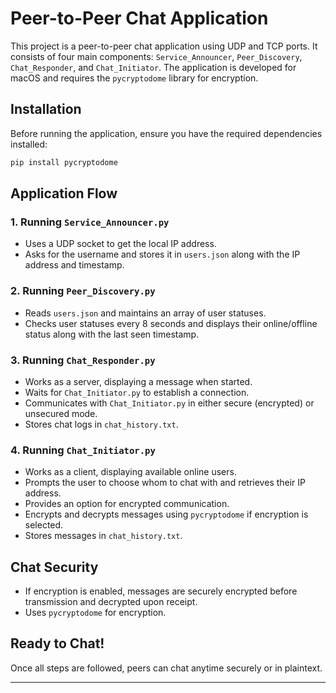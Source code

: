 # Peer-to-Peer Chat Application

This project is a peer-to-peer chat application using UDP and TCP ports. It consists of four main components: `Service_Announcer`, `Peer_Discovery`, `Chat_Responder`, and `Chat_Initiator`. The application is developed for macOS and requires the `pycryptodome` library for encryption.

## Installation

Before running the application, ensure you have the required dependencies installed:

```sh
pip install pycryptodome
```

## Application Flow

### 1. Running `Service_Announcer.py`
- Uses a UDP socket to get the local IP address.
- Asks for the username and stores it in `users.json` along with the IP address and timestamp.

### 2. Running `Peer_Discovery.py`
- Reads `users.json` and maintains an array of user statuses.
- Checks user statuses every 8 seconds and displays their online/offline status along with the last seen timestamp.

### 3. Running `Chat_Responder.py`
- Works as a server, displaying a message when started.
- Waits for `Chat_Initiator.py` to establish a connection.
- Communicates with `Chat_Initiator.py` in either secure (encrypted) or unsecured mode.
- Stores chat logs in `chat_history.txt`.

### 4. Running `Chat_Initiator.py`
- Works as a client, displaying available online users.
- Prompts the user to choose whom to chat with and retrieves their IP address.
- Provides an option for encrypted communication.
- Encrypts and decrypts messages using `pycryptodome` if encryption is selected.
- Stores messages in `chat_history.txt`.

## Chat Security
- If encryption is enabled, messages are securely encrypted before transmission and decrypted upon receipt.
- Uses `pycryptodome` for encryption.

## Ready to Chat!
Once all steps are followed, peers can chat anytime securely or in plaintext.

---
